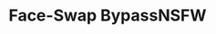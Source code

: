 ---
title: Face-Swap BypassNSFW
emoji: 🔥
colorFrom: red
colorTo: gray
sdk: gradio
sdk_version: 4.42.0
app_file: app.py
pinned: false
license: apache-2.0
---